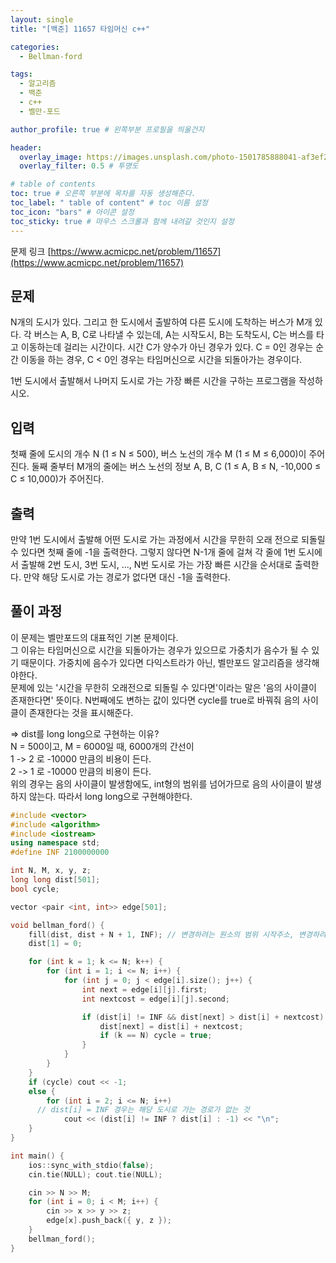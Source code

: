 ```yaml
---
layout: single
title: "[백준] 11657 타임머신 c++"

categories:
  - Bellman-ford

tags:
  - 알고리즘
  - 백준
  - c++
  - 벨만-포드

author_profile: true # 왼쪽부분 프로필을 띄울건지

header:
  overlay_image: https://images.unsplash.com/photo-1501785888041-af3ef285b470?ixlib=rb-1.2.1&ixid=eyJhcHBfaWQiOjEyMDd9&auto=format&fit=crop&w=1350&q=80
  overlay_filter: 0.5 # 투명도

# table of contents
toc: true # 오른쪽 부분에 목차를 자동 생성해준다.
toc_label: " table of content" # toc 이름 설정
toc_icon: "bars" # 아이콘 설정
toc_sticky: true # 마우스 스크롤과 함께 내려갈 것인지 설정
---
```


문제 링크 [https://www.acmicpc.net/problem/11657](https://www.acmicpc.net/problem/11657)

## 문제

N개의 도시가 있다. 그리고 한 도시에서 출발하여 다른 도시에 도착하는 버스가 M개 있다. 각 버스는 A, B, C로 나타낼 수 있는데, A는 시작도시, B는 도착도시, C는 버스를 타고 이동하는데 걸리는 시간이다. 시간 C가 양수가 아닌 경우가 있다. C = 0인 경우는 순간 이동을 하는 경우, C < 0인 경우는 타임머신으로 시간을 되돌아가는 경우이다.

1번 도시에서 출발해서 나머지 도시로 가는 가장 빠른 시간을 구하는 프로그램을 작성하시오.

## 입력

첫째 줄에 도시의 개수 N (1 ≤ N ≤ 500), 버스 노선의 개수 M (1 ≤ M ≤ 6,000)이 주어진다. 둘째 줄부터 M개의 줄에는 버스 노선의 정보 A, B, C (1 ≤ A, B ≤ N, -10,000 ≤ C ≤ 10,000)가 주어진다.

## 출력

만약 1번 도시에서 출발해 어떤 도시로 가는 과정에서 시간을 무한히 오래 전으로 되돌릴 수 있다면 첫째 줄에 -1을 출력한다. 그렇지 않다면 N-1개 줄에 걸쳐 각 줄에 1번 도시에서 출발해 2번 도시, 3번 도시, ..., N번 도시로 가는 가장 빠른 시간을 순서대로 출력한다. 만약 해당 도시로 가는 경로가 없다면 대신 -1을 출력한다.

## 풀이 과정

이 문제는 벨만포드의 대표적인 기본 문제이다.  
그 이유는 타임머신으로 시간을 되돌아가는 경우가 있으므로 가중치가 음수가 될 수 있기 때문이다. 가중치에 음수가 있다면 다익스트라가 아닌, 벨만포드 알고리즘을 생각해야한다.  
문제에 있는 '시간을 무한히 오래전으로 되돌릴 수 있다면'이라는 말은 '음의 사이클이 존재한다면' 뜻이다. N번째에도 변하는 값이 있다면 cycle를 true로 바꿔줘 음의 사이클이 존재한다는 것을 표시해준다.

=> dist를 long long으로 구현하는 이유?  
 N = 500이고, M = 6000일 때, 6000개의 간선이  
 1 -> 2 로 -10000 만큼의 비용이 든다.  
 2 -> 1 로 -10000 만큼의 비용이 든다.  
 위의 경우는 음의 사이클이 발생함에도, int형의 범위를 넘어가므로 음의 사이클이 발생하지 않는다. 따라서 long long으로 구현해야한다.

```c++
#include <vector>
#include <algorithm>
#include <iostream>
using namespace std;
#define INF 2100000000

int N, M, x, y, z;
long long dist[501];
bool cycle;

vector <pair <int, int>> edge[501];

void bellman_ford() {
	fill(dist, dist + N + 1, INF); // 변경하려는 원소의 범위 시작주소, 변경하려는 원소 개수, 변경 값
	dist[1] = 0;

	for (int k = 1; k <= N; k++) {
		for (int i = 1; i <= N; i++) {
			for (int j = 0; j < edge[i].size(); j++) {
				int next = edge[i][j].first;
				int nextcost = edge[i][j].second;

				if (dist[i] != INF && dist[next] > dist[i] + nextcost) {
					dist[next] = dist[i] + nextcost;
					if (k == N) cycle = true;
				}
			}
		}
	}
	if (cycle) cout << -1;
	else {
		for (int i = 2; i <= N; i++)
      // dist[i] = INF 경우는 해당 도시로 가는 경로가 없는 것
			cout << (dist[i] != INF ? dist[i] : -1) << "\n";
	}
}

int main() {
	ios::sync_with_stdio(false);
	cin.tie(NULL); cout.tie(NULL);

	cin >> N >> M;
	for (int i = 0; i < M; i++) {
		cin >> x >> y >> z;
		edge[x].push_back({ y, z });
	}
	bellman_ford();
}
```
